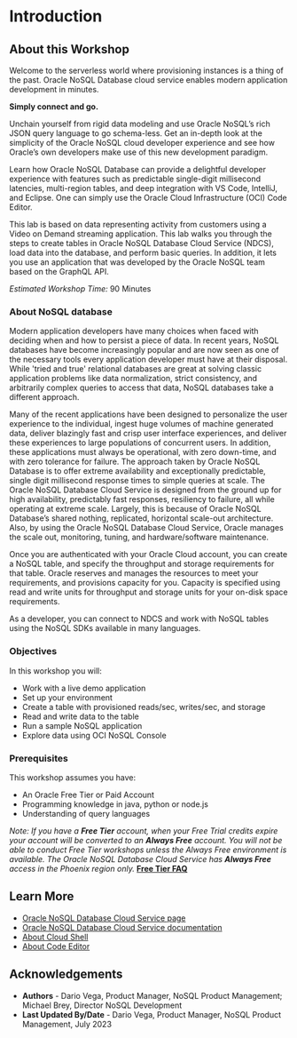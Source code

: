 # Introduction

## About this Workshop

Welcome to the serverless world where provisioning instances is a thing of the past. Oracle NoSQL Database cloud service enables modern application development in minutes.

**Simply connect and go.**

Unchain yourself from rigid data modeling and use Oracle NoSQL’s rich JSON query language to go schema-less. Get an in-depth look at the simplicity of the Oracle NoSQL cloud developer experience and see how Oracle’s own developers make use of this new development paradigm.

Learn how Oracle NoSQL Database can provide a delightful developer experience with features such as predictable single-digit millisecond latencies, multi-region tables, and deep integration with VS Code, IntelliJ, and Eclipse. One can simply use the Oracle Cloud Infrastructure (OCI) Code Editor.

This lab is based on data representing activity from customers using a Video on Demand streaming application. This lab walks you through the steps to create tables in Oracle NoSQL Database Cloud Service (NDCS), load data into the database, and perform basic queries. In addition, it lets you use an application that was developed by the Oracle NoSQL team based on the GraphQL API.

_Estimated Workshop Time:_ 90 Minutes



### About NoSQL database
Modern application developers have many choices when faced with deciding when and how to persist a piece of data. In recent years, NoSQL databases have become increasingly popular and are now seen as one of the necessary tools every application developer must have at their disposal. While 'tried and true' relational databases are great at solving classic application problems like data normalization, strict consistency, and arbitrarily complex queries to access that data, NoSQL databases take a different approach.

Many of the recent applications have been designed to personalize the user experience to the individual, ingest huge volumes of machine generated data, deliver blazingly fast and crisp user interface experiences, and deliver these experiences to large populations of concurrent users. In addition, these applications must always be operational, with zero down-time, and with zero tolerance for failure. The approach taken by Oracle NoSQL Database is to offer extreme availability and exceptionally predictable, single digit millisecond response times to simple queries at scale. The Oracle NoSQL Database Cloud Service is designed from the ground up for high availability, predictably fast responses, resiliency to failure, all while operating at extreme scale. Largely, this is because of Oracle NoSQL Database’s shared nothing, replicated, horizontal scale-out architecture. Also, by using the Oracle NoSQL Database Cloud Service, Oracle manages the scale out, monitoring, tuning, and hardware/software maintenance.

Once you are authenticated with your Oracle Cloud account, you can create a NoSQL table, and specify the throughput and storage requirements for that table. Oracle reserves and manages the resources to meet your requirements, and provisions capacity for you. Capacity is specified using read and write units for throughput and storage units for your on-disk space requirements.

As a developer, you can connect to NDCS and work with NoSQL tables using the NoSQL SDKs available in many languages.


### Objectives

In this workshop you will:
  * Work with a live demo application
  * Set up your environment
  * Create a table with provisioned reads/sec, writes/sec, and
  storage
  * Read and write data to the table
  * Run a sample NoSQL application
  * Explore data using OCI NoSQL Console

### Prerequisites

This workshop assumes you have:
  * An Oracle Free Tier or Paid Account
  * Programming knowledge in java, python or node.js
  * Understanding of query languages

*Note: If you have a **Free Tier**  account, when your Free Trial credits expire your account will be converted to an **Always Free** account. You will not be able to conduct
Free Tier workshops unless the Always Free environment is available.  The Oracle NoSQL Database Cloud Service has **Always Free** access in the Phoenix region only.* 
**[Free Tier FAQ](https://www.oracle.com/cloud/free/faq.html)**

## Learn More

* [Oracle NoSQL Database Cloud Service page](https://www.oracle.com/database/nosql-cloud.html)
* [Oracle NoSQL Database Cloud Service documentation](https://docs.oracle.com/en/cloud/paas/nosql-cloud/index.html)
* [About Cloud Shell](https://docs.oracle.com/en-us/iaas/Content/API/Concepts/cloudshellintro.htm)
* [About Code Editor](https://docs.oracle.com/en-us/iaas/Content/API/Concepts/code_editor_intro.htm)

## Acknowledgements
* **Authors** - Dario Vega, Product Manager, NoSQL Product Management; Michael Brey, Director NoSQL Development
* **Last Updated By/Date** - Dario Vega, Product Manager, NoSQL Product Management, July 2023
